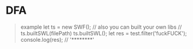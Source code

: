 # DFA
> example
let ts = new SWF();
// also you can built your own libs
// ts.builtSWL(filePath)
ts.builtSWL();
let res = test.filter('fuckFUCK');
console.log(res);   // '********'

